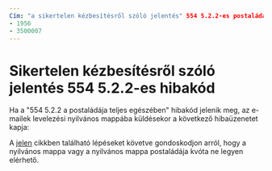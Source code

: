 ```yaml
---
Cím: "a sikertelen kézbesítésről szóló jelentés" 554 5.2.2-es postaláda teljes "" MS. Szerző: chrisda Szerző: chrisda Manager: dansimp MS. Date: 04/21/2020 MS. hallgatóság: ITPro MS. topic: article. Service: o365-felügyeleti robotok: noindex, nofollow localization_priority: Normal MS. Custom: 
- 1956
- 3500007
---
```


# <a name="ndr-with-error-code-554-522-mailbox-full"></a>Sikertelen kézbesítésről szóló jelentés 554 5.2.2-es hibakód

Ha a "554 5.2.2 a postaládája teljes egészében" hibakód jelenik meg, az e-mailek levelezési nyilvános mappába küldésekor a következő hibaüzenetet kapja:  

A [jelen](https://aka.ms/554522) cikkben található lépéseket követve gondoskodjon arról, hogy a nyilvános mappa vagy a nyilvános mappa postaládája kvóta ne legyen elérhető.
